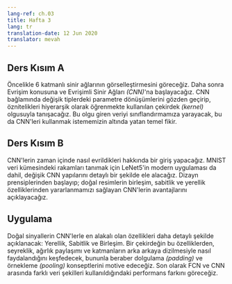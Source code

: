 ```yaml
---
lang-ref: ch.03
title: Hafta 3
lang: tr
translation-date: 12 Jun 2020
translator: mevah
---
```



## Ders Kısım A
<!--

We first see a visualization of a 6-layer neural network. Next we begin with the topic of Convolutions and Convolution Neural Networks (CNN). We review several types of parameter transformations in the context of CNNs and introduce the idea of a kernel, which is used to learn features in a hierarchical manner. Thereby allowing us to classify our input data which is the basic idea motivating the use of CNNs.

-->

Öncelikle 6 katmanlı sinir ağlarının görselleştirmesini göreceğiz. Daha sonra Evrişim konusuna ve Evrişimli Sinir Ağları *(CNN)*'na başlayacağız. CNN bağlamında değişik tiplerdeki parametre dönüşümlerini gözden geçirip, öznitelikleri hiyerarşik olarak öğrenmekte kullanılan çekirdek *(kernel)* olgusuyla tanışacağız. Bu olgu giren veriyi sınıflandırmamıza yarayacak, bu da CNN'leri kullanmak istememizin altında yatan temel fikir.

## Ders Kısım B
<!--
We give an introduction on how CNNs have evolved over time. We discuss in detail different CNN architectures, including a modern implementation of LeNet5 to exemplify the task of digit recognition on the MNIST dataset. Based on its design principles, we expand on the advantages of CNNs which allows us to exploit the compositionality, stationarity, and locality features of natural images.
-->
CNN'lerin zaman içinde nasıl evrildikleri hakkında bir giriş yapacağız. MNIST veri kümesindeki rakamları tanımak için LeNet5'in modern uygulaması da dahil, değişik CNN yapılarını detaylı bir şekilde ele alacağız. Dizayn prensiplerinden başlayıp; doğal resimlerin birleşim, sabitlik ve yerellik özelliklerinden yararlanmamızı sağlayan CNN'lerin avantajlarını açıklayacağız.

## Uygulama
<!--
Properties of natural signals that are most relevant to CNNs are discussed in more detail, namely: Locality, Stationarity, and Compositionality. We explore precisely how a kernel exploits these features through sparsity, weight sharing and the stacking of layers, as well as motivate the concepts of padding and pooling. Finally, a performance comparison between FCN and CNN was done for different data modalities.
-->
Doğal sinyallerin CNN'lerle en alakalı olan özellikleri daha detaylı şekilde açıklanacak: Yerellik, Sabitlik ve Birleşim. Bir çekirdeğin bu özelliklerden, seyreklik, ağırlık paylaşımı ve katmanların arka arkaya dizilmesiyle nasıl faydalandığını keşfedecek, bununla beraber dolgulama *(padding)* ve örnekleme *(pooling)* konseptlerini motive edeceğiz. Son olarak FCN ve CNN arasında farklı veri şekilleri kullanıldığındaki performans farkını göreceğiz.
